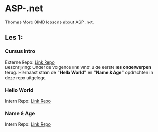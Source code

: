# ASP-.net
Thomas More 3IMD lessens about ASP .net.

## Les 1:
### Cursus Intro
Externe Repo: [Link Repo](https://github.com/rceuls/Course2019/blob/master/Intro.md) <br>
Beschrijving: Onder de volgende link vindt u de eerste __les onderwerpen__ terug. Hiernaast staan de __"Hello World"__ en __"Name & Age"__ opdrachten in deze repo uitgelegd.
### Hello World
Intern Repo: [Link Repo](https://github.com/LarsPauwels/ASP-.net/tree/master/les%201/HelloWorld)
### Name & Age
Intern Repo: [Link Repo](https://github.com/LarsPauwels/ASP-.net/tree/master/les%201/age)
